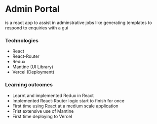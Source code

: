 # Admin Portal
is a react app to assist in adminstrative jobs like generating templates to respond to enquiries with a gui

### Technologies
- React
- React-Router
- Redux
- Mantine (UI Library)
- Vercel (Deployment)

### Learning outcomes
- Learnt and implemented Redux in React
- Implemented React-Router logic start to finish for once
- First time using React at a medium scale application
- Frist extensive use of Mantine
- First time deploying to Vercel